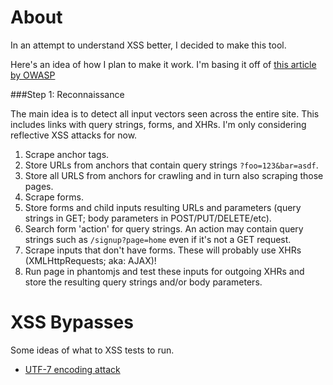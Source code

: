 About
=================
In an attempt to understand XSS better, I decided to make this tool.

Here's an idea of how I plan to make it work. I'm basing it off of [this article by OWASP](https://www.owasp.org/index.php/Testing_for_Reflected_Cross_site_scripting_%28OTG-INPVAL-001%29)

###Step 1: Reconnaissance

The main idea is to detect all input vectors seen across the entire site. This includes links with query strings, forms, and XHRs. I'm only considering reflective XSS attacks for now.

1. Scrape anchor tags.
  1. Store URLs from anchors that contain query strings `?foo=123&bar=asdf`.
  2. Store all URLS from anchors for crawling and in turn also scraping those pages.
2. Scrape forms.
  1. Store forms and child inputs resulting URLs and parameters (query strings in GET; body parameters in POST/PUT/DELETE/etc).
  2. Search form 'action' for query strings. An action may contain query strings such as `/signup?page=home` even if it's not a GET request.
3. Scrape inputs that don't have forms. These will probably use XHRs (XMLHttpRequests; aka: AJAX)!
  1. Run page in phantomjs and test these inputs for outgoing XHRs and store the resulting query strings and/or body parameters.

XSS Bypasses
=================
Some ideas of what to XSS tests to run.

 - [UTF-7 encoding attack](http://stackoverflow.com/a/29445514/546476)
